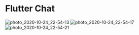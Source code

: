 # Flutter Chat


![photo_2020-10-24_22-54-13](https://user-images.githubusercontent.com/42120995/97092363-2b9d8080-164c-11eb-8dcf-8bcc7ed613a4.jpg)
![photo_2020-10-24_22-54-17](https://user-images.githubusercontent.com/42120995/97092365-2c361700-164c-11eb-8704-9a40482425e3.jpg)
![photo_2020-10-24_22-54-21](https://user-images.githubusercontent.com/42120995/97092366-2ccead80-164c-11eb-9de0-9b86d0137a57.jpg)
